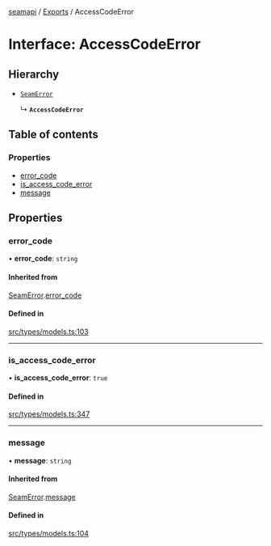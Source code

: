 [seamapi](../README.md) / [Exports](../modules.md) / AccessCodeError

# Interface: AccessCodeError

## Hierarchy

- [`SeamError`](SeamError.md)

  ↳ **`AccessCodeError`**

## Table of contents

### Properties

- [error\_code](AccessCodeError.md#error_code)
- [is\_access\_code\_error](AccessCodeError.md#is_access_code_error)
- [message](AccessCodeError.md#message)

## Properties

### error\_code

• **error\_code**: `string`

#### Inherited from

[SeamError](SeamError.md).[error_code](SeamError.md#error_code)

#### Defined in

[src/types/models.ts:103](https://github.com/seamapi/javascript/blob/main/src/types/models.ts#L103)

___

### is\_access\_code\_error

• **is\_access\_code\_error**: ``true``

#### Defined in

[src/types/models.ts:347](https://github.com/seamapi/javascript/blob/main/src/types/models.ts#L347)

___

### message

• **message**: `string`

#### Inherited from

[SeamError](SeamError.md).[message](SeamError.md#message)

#### Defined in

[src/types/models.ts:104](https://github.com/seamapi/javascript/blob/main/src/types/models.ts#L104)
